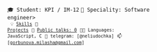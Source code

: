 <code>🎓 Student: KPI / IM-12</code>
<code>👷 Speciality: Software engineer><br>
<code>💡 [Skills](SKILLS.md)</code>
<code>🧻 [Projects](PROJECTS.md)</code>
<code>📢 [Public talks: 0](TALKS.md)</code>
<code>🧑‍💻 Languages: JavaScript, C</code>
<code>💬 telegram: [@neliudochka]</code>
<code>📫 [gorbunova.milasha@gmail.com]</code>
